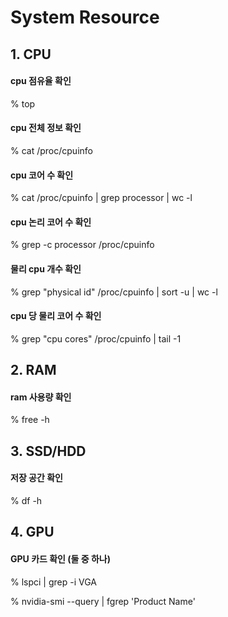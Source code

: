# System Resource

## 1. CPU

#### cpu 점유율 확인

  % top

#### cpu 전체 정보 확인

  % cat /proc/cpuinfo

#### cpu 코어 수 확인

  % cat /proc/cpuinfo | grep processor | wc -l

#### cpu 논리 코어 수 확인

  % grep -c processor /proc/cpuinfo

#### 물리 cpu 개수 확인

  % grep "physical id" /proc/cpuinfo | sort -u | wc -l

#### cpu 당 물리 코어 수 확인

  % grep "cpu cores" /proc/cpuinfo | tail -1

## 2. RAM

####  ram 사용량 확인

  % free -h

## 3.  SSD/HDD

#### 저장 공간 확인

  % df -h 

## 4. GPU

#### GPU 카드 확인 (둘 중 하나)
  % lspci | grep -i VGA

  % nvidia-smi --query | fgrep 'Product Name'

